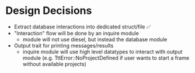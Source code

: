 # Design Decisions

- Extract database interactions into dedicated struct/file ✅
- "Interaction" flow will be done by an inquire module
	- module will not use diesel, but instead the database module
- Output trait for printing messages/results
	- inquire module will use high level datatypes to interact with output module
	  (e.g. TttError::NoProjectDefined if user wants to start a frame without available projects)

